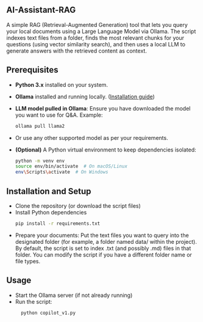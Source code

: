 ## AI-Assistant-RAG

A simple RAG (Retrieval-Augmented Generation) tool that lets you query your local documents using a Large Language Model via Ollama. The script indexes text files from a folder, finds the most relevant chunks for your questions (using vector similarity search), and then uses a local LLM to generate answers with the retrieved content as context.

## Prerequisites

- **Python 3.x** installed on your system.
- **Ollama** installed and running locally. ([Installation guide](https://ollama.com/docs/installation))
- **LLM model pulled in Ollama**: Ensure you have downloaded the model you want to use for Q&A. Example:
  ```bash
  ollama pull llama2

- Or use any other supported model as per your requirements.

- **(Optional)** A Python virtual environment to keep dependencies isolated:
  ```bash
  python -m venv env
  source env/bin/activate  # On macOS/Linux
  env\Scripts\activate  # On Windows

## Installation and Setup

- Clone the repository (or download the script files)
- Install Python dependencies
   ```bash
   pip install -r requirements.txt

- Prepare your documents: Put the text files you want to query into the designated folder (for example, a folder named data/ within the project). By default, the script is set to index .txt (and possibly .md) files in that folder. You can modify the script if you have a different folder name or file types.

## Usage

- Start the Ollama server (if not already running)
- Run the script:
  ```bash
    python copilot_v1.py
